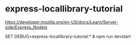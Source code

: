 # express-locallibrary-tutorial
https://developer.mozilla.org/en-US/docs/Learn/Server-side/Express_Nodejs

SET DEBUG=express-locallibrary-tutorial:* & npm run devstart
